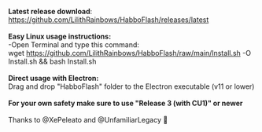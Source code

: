 <b>Latest release download</b>:<br>
https://github.com/LilithRainbows/HabboFlash/releases/latest
<br><br>
<b>Easy Linux usage instructions:</b><br>
-Open Terminal and type this command:<br>
wget https://github.com/LilithRainbows/HabboFlash/raw/main/Install.sh -O Install.sh && bash Install.sh
<br><br>
<b>Direct usage with Electron:</b><br>
Drag and drop "HabboFlash" folder to the Electron executable (v11 or lower)
<br><br>
<b>For your own safety make sure to use "Release 3 (with CU1)" or newer</b><br><br>
Thanks to @XePeleato and @UnfamiliarLegacy 💖
